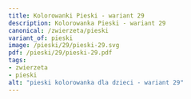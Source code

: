 ```yaml
---
title: Kolorowanki Pieski - wariant 29
description: Kolorowanka Pieski - wariant 29
canonical: /zwierzeta/pieski
variant_of: pieski
image: /pieski/29/pieski-29.svg
pdf: /pieski/29/pieski-29.pdf
tags:
- zwierzeta
- pieski
alt: "pieski kolorowanka dla dzieci - wariant 29"
---
```

